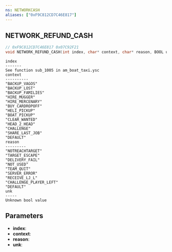```yaml
---
ns: NETWORKCASH
aliases: ["0xF9C812CD7C46E817"]
---
```

## NETWORK_REFUND_CASH

```c
// 0xF9C812CD7C46E817 0x07C92F21
void NETWORK_REFUND_CASH(int index, char* context, char* reason, BOOL unk);
```

```
index  
-------  
See function sub_1005 in am_boat_taxi.ysc  
context  
----------  
"BACKUP_VAGOS"  
"BACKUP_LOST"  
"BACKUP_FAMILIES"  
"HIRE_MUGGER"  
"HIRE_MERCENARY"  
"BUY_CARDROPOFF"  
"HELI_PICKUP"  
"BOAT_PICKUP"  
"CLEAR_WANTED"  
"HEAD_2_HEAD"  
"CHALLENGE"  
"SHARE_LAST_JOB"  
"DEFAULT"  
reason  
---------  
"NOTREACHTARGET"  
"TARGET_ESCAPE"  
"DELIVERY_FAIL"  
"NOT_USED"  
"TEAM_QUIT"  
"SERVER_ERROR"  
"RECEIVE_LJ_L"  
"CHALLENGE_PLAYER_LEFT"  
"DEFAULT"  
unk  
-----  
Unknown bool value  
```

## Parameters
* **index**: 
* **context**: 
* **reason**: 
* **unk**: 

